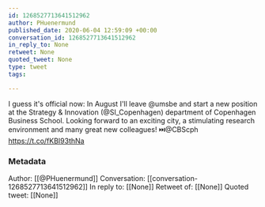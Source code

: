 ```yaml
---
id: 1268527713641512962
author: PHuenermund
published_date: 2020-06-04 12:59:09 +00:00
conversation_id: 1268527713641512962
in_reply_to: None
retweet: None
quoted_tweet: None
type: tweet
tags:

---
```


I guess it's official now: In August I'll leave @umsbe and start a new position at the Strategy &amp; Innovation (@SI_Copenhagen) department of Copenhagen Business School. Looking forward to an exciting city, a stimulating research environment and many great new colleagues! ⏭️@CBScph https://t.co/fKBI93thNa

### Metadata

Author: [[@PHuenermund]]
Conversation: [[conversation-1268527713641512962]]
In reply to: [[None]]
Retweet of: [[None]]
Quoted tweet: [[None]]
